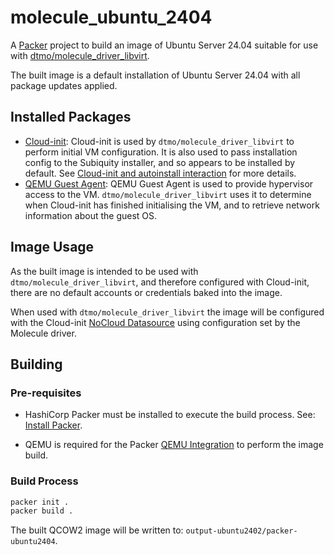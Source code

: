 # molecule_ubuntu_2404

A [Packer](https://www.packer.io/) project to build an image of Ubuntu Server
24.04 suitable for use with
[dtmo/molecule_driver_libvirt](https://github.com/dtmo/molecule_driver_libvirt).

The built image is a default installation of Ubuntu Server 24.04 with all
package updates applied.

## Installed Packages

* [Cloud-init](https://cloudinit.readthedocs.io/en/latest/): Cloud-init is used
  by `dtmo/molecule_driver_libvirt` to perform initial VM configuration. It is
  also used to pass installation config to the Subiquity installer, and so
  appears to be installed by default. See
  [Cloud-init and autoinstall interaction](https://canonical-subiquity.readthedocs-hosted.com/en/latest/index.html) for more details.
* [QEMU Guest Agent](https://wiki.qemu.org/Features/GuestAgent): QEMU Guest
  Agent is used to provide hypervisor access to the VM.
  `dtmo/molecule_driver_libvirt` uses it to determine when Cloud-init has
  finished initialising the VM, and to retrieve network information about the
  guest OS.

## Image Usage

As the built image is intended to be used with `dtmo/molecule_driver_libvirt`,
and therefore configured with Cloud-init, there are no default accounts or
credentials baked into the image.

When used with `dtmo/molecule_driver_libvirt` the image will be configured with
the Cloud-init
[NoCloud Datasource](https://cloudinit.readthedocs.io/en/latest/reference/datasources/nocloud.html)
using configuration set by the Molecule driver.

## Building

### Pre-requisites

* HashiCorp Packer must be installed to execute the build process. See:
  [Install Packer](https://developer.hashicorp.com/packer/install).

* QEMU is required for the Packer
  [QEMU Integration](https://developer.hashicorp.com/packer/integrations/hashicorp/qemu)
  to perform the image build.

### Build Process

```bash
packer init .
packer build .
```

The built QCOW2 image will be written to: `output-ubuntu2402/packer-ubuntu2404`.

